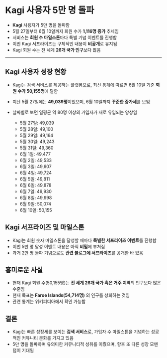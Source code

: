 # Kagi 사용자 5만 명 돌파


* **Kagi** 사용자가 5만 명을 돌파함
* 5월 27일부터 6월 10일까지 회원 수가 **1,116명 증가** 추세임
* 서비스는 **회원 수 마일스톤**마다 특별 기념 이벤트를 진행함
* 이번 Kagi 서프라이즈는 구체적인 내용이 **비공개**로 유지됨
* Kagi 회원 수는 전 세계 **26개 국가 인구**보다 많음

---

Kagi 사용자 성장 현황
--------------

* Kagi는 검색 서비스를 제공하는 플랫폼으로, 최신 통계에 따르면 6월 10일 기준 **회원 수가 50,155명**에 달함
* 지난 5월 27일에는 **49,039명**이었으며, 6월 10일까지 **꾸준한 증가세**를 보임
* 날짜별로 보면 일평균 약 80명 이상의 가입자가 새로 유입되는 양상임

  + 5월 27일: 49,039
  + 5월 28일: 49,100
  + 5월 29일: 49,164
  + 5월 30일: 49,243
  + 5월 31일: 49,360
  + 6월 1일: 49,477
  + 6월 2일: 49,533
  + 6월 3일: 49,607
  + 6월 4일: 49,724
  + 6월 5일: 49,811
  + 6월 6일: 49,878
  + 6월 7일: 49,930
  + 6월 8일: 49,998
  + 6월 9일: 50,074
  + 6월 10일: 50,155

Kagi 서프라이즈 및 마일스톤
-----------------

* Kagi는 회원 숫자 마일스톤을 달성할 때마다 **특별한 서프라이즈 이벤트**를 진행함
* 이번 5만 명 달성 이벤트 내용은 아직 **비밀**에 부쳐짐
* 과거 2만 명 돌파 기념으로도 **관련 블로그에 서프라이즈**를 공개한 바 있음

흥미로운 사실
-------

* 현재 Kagi 회원 수(50,155명)는 **전 세계 26개 국가 혹은 거주 지역**의 인구보다 많은 수준임
* 현재 목표는 **Faroe Islands(54,714명)** 의 인구를 상회하는 것임
* 관련 통계는 위키피디아에서 확인 가능함

결론
--

* Kagi는 빠른 성장세를 보이는 **검색 서비스**로, 가입자 수 마일스톤을 기념하는 성공적인 커뮤니티 문화를 가지고 있음
* 5만 명을 돌파하며 유의미한 커뮤니티적 성취를 이뤘으며, 향후 또 다른 성장 모멘텀이 기대됨

